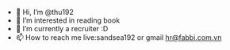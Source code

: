 - 👋 Hi, I’m @thu192
- 👀 I’m interested in reading book
- 🌱 I’m currently a recruiter :D
- 📫 How to reach me live:sandsea192 or gmail hr@fabbi.com.vn

<!---
thu192/thu192 is a ✨ special ✨ repository because its `README.md` (this file) appears on your GitHub profile.
You can click the Preview link to take a look at your changes.
--->
